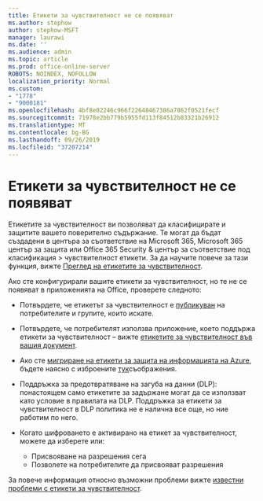 ```yaml
---
title: Етикети за чувствителност не се появяват
ms.author: stephow
author: stephow-MSFT
manager: laurawi
ms.date: ''
ms.audience: admin
ms.topic: article
ms.prod: office-online-server
ROBOTS: NOINDEX, NOFOLLOW
localization_priority: Normal
ms.custom:
- "1778"
- "9000181"
ms.openlocfilehash: 4bf8e02246c966f22648467386a7862f0521fecf
ms.sourcegitcommit: 71978e2bb779b5955fd113f84512b83321b26912
ms.translationtype: MT
ms.contentlocale: bg-BG
ms.lasthandoff: 09/26/2019
ms.locfileid: "37207214"
---
```

# <a name="sensitivity-labels-not-appearing"></a>Етикети за чувствителност не се появяват

Етикетите за чувствителност ви позволяват да класифицирате и защитите вашето поверително съдържание. Те могат да бъдат създадени в центъра за съответствие на Microsoft 365, Microsoft 365 център за защита или Office 365 Security & център за съответствие под класификация > чувствителност етикети. За да научите повече за тази функция, вижте [Преглед на етикетите за чувствителност](https://docs.microsoft.com/office365/securitycompliance/sensitivity-labels).

Ако сте конфигурирали вашите етикети за чувствителност, но те не се появяват в приложенията на Office, проверете следното:

- Потвърдете, че етикетът за чувствителност е [публикуван](https://docs.microsoft.com/Office365/SecurityCompliance/sensitivity-labels#what-label-policies-can-do) на потребителите и групите, които искате.

- Потвърдете, че потребителят използва приложение, което поддържа етикети за чувствителност – вижте [етикетите за чувствителност във вашия документ](https://support.office.com/article/apply-sensitivity-labels-to-your-documents-and-email-within-office-2f96e7cd-d5a4-403b-8bd7-4cc636bae0f9?ad=US&ui=en-US&rs=en-US#bkmk_whereavailable).

- Ако сте [мигриране на етикети за защита на информацията на Azure](https://docs.microsoft.com/azure/information-protection/configure-policy-migrate-labels), бъдете наясно с изброените [тук](https://docs.microsoft.com/azure/information-protection/configure-policy-migrate-labels#considerations-for-unified-labels)съображения.

- Поддръжка за предотвратяване на загуба на данни (DLP): понастоящем само етикетите за задържане могат да се използват като условие в правилата на DLP.  Поддръжка за етикети за чувствителност в DLP политика не е налична все още, но ние работим по него.

- Когато шифроването е активирано на етикет за чувствителност, можете да изберете или:
    - Присвояване на разрешения сега
    - Позволете на потребителите да присвояват разрешения


За повече информация относно възможни проблеми вижте [известни проблеми с етикети за чувствителност](https://support.office.com/article/known-issues-with-sensitivity-labels-in-office-b169d687-2bbd-4e21-a440-7da1b2743edc).